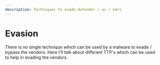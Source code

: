 ```yaml
---
description: Techniques to evade defender / av / edrs
---
```


# Evasion

There is no single technique which can be used by a malware to evade / bypass the vendors. Here I'll talk about different TTP's which can be used to help in evading the vendors.
